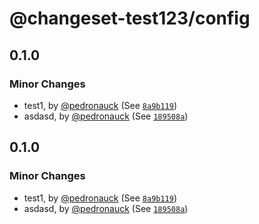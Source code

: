 # @changeset-test123/config

## 0.1.0

### Minor Changes

- test1, by [@pedronauck](https://github.com/pedronauck) (See [`8a9b119`](https://github.com/pedronauck/changeset-test/commit/8a9b119856dccc4e36a6466187c3b7fc3bf78604))
- asdasd, by [@pedronauck](https://github.com/pedronauck) (See [`189508a`](https://github.com/pedronauck/changeset-test/commit/189508ab34662bca7966771fee691be263c29182))

## 0.1.0

### Minor Changes

- test1, by [@pedronauck](https://github.com/pedronauck) (See [`8a9b119`](https://github.com/pedronauck/changeset-test/commit/8a9b119856dccc4e36a6466187c3b7fc3bf78604))
- asdasd, by [@pedronauck](https://github.com/pedronauck) (See [`189508a`](https://github.com/pedronauck/changeset-test/commit/189508ab34662bca7966771fee691be263c29182))

